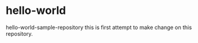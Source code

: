 # hello-world
hello-world-sample-repository
this is first attempt to make change on this repository.
